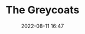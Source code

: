 ---
layout: post
title: The Greycoats
image: assets/img/postcategories/placeholder.jpg
date: 2022-08-11 16:47
category: Factions
author: 
tags: []
summary: 
flavortext: 
characterinfo:
  status: 
  race: 
  gender: 
  age: 
locationinfo:
  population: 
  ruler: 
  established: 
---